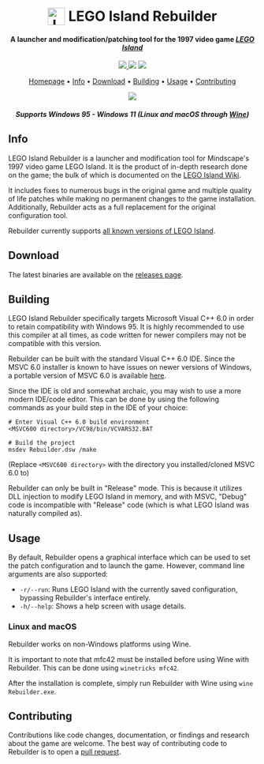 
<h1 align="center">
  <br>
  <img src="./res/mama.ico" alt="LEGO Island Rebuilder" width="35" align="top">
  <b>LEGO Island Rebuilder</b>
  <br>
</h1>

<h4 align="center">A launcher and modification/patching tool for the 1997 video game <a href="https://en.wikipedia.org/wiki/Lego_Island" target="_blank"><i>LEGO Island</i></a></h4>

<p align="center">
  <a href="https://patreon.com/mattkc">
    <img src="https://img.shields.io/badge/patreon-donate-yellow.svg">
  </a>
    <img src="https://img.shields.io/github/stars/itsmattkc/legoislandrebuilder.svg">
  </a>
    <img src="https://img.shields.io/github/workflow/status/itsmattkc/legoislandrebuilder/CI">
</p>

<p align="center">
  <a href="https://www.legoisland.org/">Homepage</a> •
  <a href="#info">Info</a> •
  <a href="#download">Download</a> •
  <a href="#building">Building</a> •
  <a href="#usage">Usage</a> •
  <a href="#contributing">Contributing</a>
</p>

<p align="center">
  <img src='./pkg/fade.gif'>
</p>

<h4 align="center"><i>Supports Windows 95 - Windows 11 (Linux and macOS through <a href="https://www.winehq.org/" target="_blank">Wine</a>)</i></h4>

## Info

LEGO Island Rebuilder is a launcher and modification tool for Mindscape's 1997 video game LEGO Island. It is the product of in-depth research done on the game; the bulk of which is documented on the [LEGO Island Wiki](https://www.legoisland.org/).

It includes fixes to numerous bugs in the original game and multiple quality of life patches while making no permanent changes to the game installation. Additionally, Rebuilder acts as a full replacement for the original configuration tool. 

Rebuilder currently supports [all known versions of LEGO Island](https://www.legoisland.org/wiki/index.php/LEGO_Island_Versions).

## Download

The latest binaries are available on the [releases page](https://github.com/itsmattkc/LEGOIslandRebuilder/releases/tag/continuous).

## Building

LEGO Island Rebuilder specifically targets Microsoft Visual C++ 6.0 in order to retain compatibility with Windows 95. It is highly recommended to use this compiler at all times, as code written for newer compilers may not be compatible with this version.

Rebuilder can be built with the standard Visual C++ 6.0 IDE. Since the MSVC 6.0 installer is known to have issues on newer versions of Windows, a portable version of MSVC 6.0 is available [here](https://github.com/itsmattkc/MSVC600).

Since the IDE is old and somewhat archaic, you may wish to use a more modern IDE/code editor. This can be done by using the following commands as your build step in the IDE of your choice:

```
# Enter Visual C++ 6.0 build environment
<MSVC600 directory>/VC98/bin/VCVARS32.BAT

# Build the project
msdev Rebuilder.dsw /make
```

(Replace `<MSVC600 directory>` with the directory you installed/cloned MSVC 6.0 to)

Rebuilder can only be built in "Release" mode. This is because it utilizes DLL injection to modify LEGO Island in memory, and with MSVC, "Debug" code is incompatible with "Release" code (which is what LEGO Island was naturally compiled as).

## Usage

By default, Rebuilder opens a graphical interface which can be used to set the patch configuration and to launch the game. However, command line arguments are also supported:

* `-r/--run`: Runs LEGO Island with the currently saved configuration, bypassing Rebuilder's interface entirely. 
* `-h/--help`: Shows a help screen with usage details.

### Linux and macOS

Rebuilder works on non-Windows platforms using Wine.

It is important to note that mfc42 must be installed before using Wine with Rebuilder. This can be done using `winetricks mfc42`.

After the installation is complete, simply run Rebuilder with Wine using `wine Rebuilder.exe`.

## Contributing

Contributions like code changes, documentation, or findings and research about the game are welcome. The best way of contributing code to Rebuilder is to open a [pull request](https://github.com/itsmattkc/LEGOIslandRebuilder/pulls).
